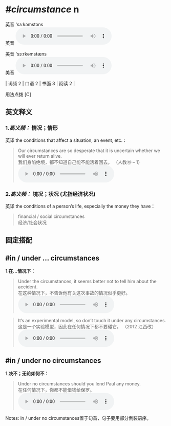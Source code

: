# ***\#circumstance*** n
英音 'sɜːkəmstəns  
英音
<audio src="./media/circumstance-B.aac" controls="controls"></audio>

美音 'sɜːrkəmstæns  
美音
<audio src="./media/circumstance.aac" controls="controls"></audio>



| 词频 2 | 口语 2 | 书面 3 | 阅读 2 |  

用法点拨  [C]

英文释义
---
### 1.*高义频：* **情况；情形**  
英译 the conditions that affect a situation, an event, etc.：

 > Our circumstances are so desperate that it is uncertain whether we will ever return alive.   
 > 我们身陷绝境，都不知道自己能不能活着回去。  （人教⑩ – 1）  
<audio src="./media/1-circumstance.aac" controls="controls"></audio>

### 2.*高义频：* **境况；状况 (尤指经济状况)**  
英译 the conditions of a person’s life, especially the money they have：

 > financial / social circumstances   
 > 经济/社会状况    


固定搭配
---
## \#in / under ... circumstances
1.**在…情况下：**  

 > Under the circumstances, it seems better not to tell him about the accident.  
 > 在这种情况下，不告诉他有关这次事故的情况似乎更好。    
<audio src="./media/2-circumstance.aac" controls="controls"></audio>

 > It’s an experimental model, so don’t touch it under any circumstances.  
 > 这是一个实验模型，因此在任何情况下都不要碰它。  （2012 江西改）  
<audio src="./media/circumstance-It_s an experimental model.aac" controls="controls"></audio>

## \#in / under no circumstances
1.**决不；无论如何不：**  

 > Under no circumstances should you lend Paul any money.  
 > 在任何情况下，你都不能借钱给保罗。    
<audio src="./media/3-circumstance.aac" controls="controls"></audio>

Notes: in / under no circumstances置于句首，句子要用部分倒装语序。   

